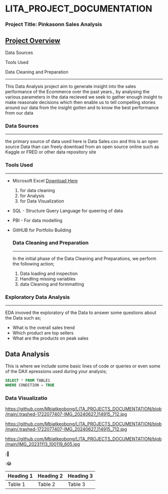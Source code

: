 # LITA_PROJECT_DOCUMENTATION

### Project Title: Pinkasonn Sales Analysis 

[Project Overview](#project-overview)
---
    
Data Sources
    
Tools Used
    
Data Cleaning and Preparation

---
This Data Analysis project aim to generate insight into the sales performance of the Ecommerce over the past years., by analysing the various parameters in the data recieved we seek to gather enough insight to make reasonale decisions which then enable us to tell compelling stories around our data from the insight gotten and to know the best performance from our data

### Data Sources
---
the primary source of data used here is Data Sales.csv and this is an open source Data than can freely download from an open source online such as Kaggle or FRED or other data repository site

### Tools Used
---
- Microsoft Excel [Download Here](https://www.microsoft.com)
  1. for data cleaning
  2. for Analysis
  3. for Data Visualization
    
- SQL - Structure Query Language for queering of data
- PBI - For data modelling
- GitHUB for Portfolio Building

  ### Data Cleaning and Preparation
  ---
  In the initial phase of the Data Cleaning and Preparations, we perform the following action;
   1. Data loading and inspection
   2. Handling missing variables
   3. data Cleaning and formmatting

### Exploratory Data Analysis
---
EDA invoved the exploratory of the Data to answer some questions about the Data such as;
-   What is the overall sales trend
-   Which product are top sellers
-   What are the products on peak sales
  
## Data Analysis

This is where we include some basic lines of code or queries or even some of 
the DAX epressions used during your analysis;

```SQL
SELECT * FROM TABLE1
WHERE CONDITION = TRUE
```

### Data Visualizatio

https://github.com/Mbiatkeobong/LITA_PROJECTS_DOCUMENTATION/blob/main/.trashed-1722077407-IMG_20240627_114915_712.jpg



https://github.com/Mbiatkeobong/LITA_PROJECTS_DOCUMENTATION/blob/main/.trashed-1722077407-IMG_20240627_114915_712.jpg

https://github.com/Mbiatkeobong/LITA_PROJECTS_DOCUMENTATION/blob/main/IMG_20231113_100119_605.jpg


:💖

:😂

|Heading 1|Heading 2|Heading 3| 
|---------|---------|---------|
|Table 1  |Table   2|  Table 3|
